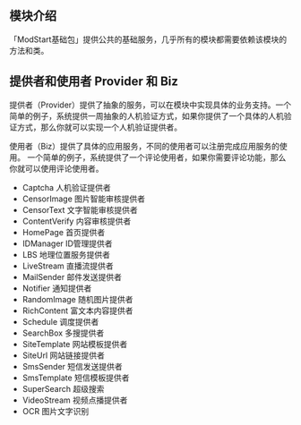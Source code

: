 ## 模块介绍

「ModStart基础包」提供公共的基础服务，几乎所有的模块都需要依赖该模块的方法和类。

## 提供者和使用者 Provider 和 Biz

提供者（Provider）提供了抽象的服务，可以在模块中实现具体的业务支持。一个简单的例子，系统提供一周抽象的人机验证方式，如果你提供了一个具体的人机验证方式，那么你就可以实现一个人机验证提供者。

使用者（Biz）提供了具体的应用服务，不同的使用者可以注册完成应用服务的使用。 一个简单的例子，系统提供了一个评论使用者，如果你需要评论功能，那么你就可以使用评论使用者。

- Captcha 人机验证提供者
- CensorImage 图片智能审核提供者
- CensorText 文字智能审核提供者
- ContentVerify 内容审核提供者
- HomePage 首页提供者
- IDManager ID管理提供者
- LBS 地理位置服务提供者
- LiveStream 直播流提供者
- MailSender 邮件发送提供者
- Notifier 通知提供者
- RandomImage 随机图片提供者
- RichContent 富文本内容提供者
- Schedule 调度提供者
- SearchBox 多搜提供者
- SiteTemplate 网站模板提供者
- SiteUrl 网站链接提供者
- SmsSender 短信发送提供者
- SmsTemplate 短信模板提供者
- SuperSearch 超级搜索
- VideoStream 视频点播提供者
- OCR 图片文字识别



